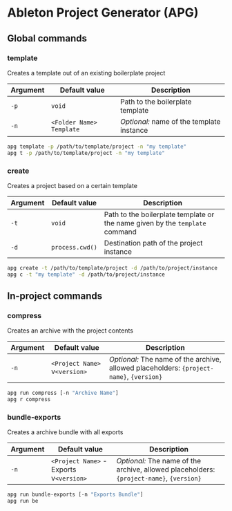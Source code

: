 # Ableton Project Generator (APG)

## Global commands

### template

Creates a template out of an existing boilerplate project


| Argument | Default value  | Description       |
|----------|----------------|-------------------|
| `-p`     | `void` | Path to the boilerplate template |
| `-n`     | `<Folder Name> Template` | *Optional:* name of the template instance |

```bash
apg template -p /path/to/template/project -n "my template"
apg t -p /path/to/template/project -n "my template"
```

### create

Creates a project based on a certain template

| Argument | Default value  | Description       |
|----------|----------------|-------------------|
| `-t`     | `void` | Path to the boilerplate template or the name given by the `template` command |
| `-d`     | `process.cwd()` | Destination path of the project instance |


```bash
apg create -t /path/to/template/project -d /path/to/project/instance
apg c -t "my template" -d /path/to/project/instance
```
## In-project commands

### compress

Creates an archive with the project contents


| Argument | Default value  | Description       |
|----------|----------------|-------------------|
| `-n`     | `<Project Name>` v`<version>` | *Optional:* The name of the archive, allowed placeholders: `{project-name}`, `{version}` |

```bash
apg run compress [-n "Archive Name"]
apg r compress
```

### bundle-exports

Creates a archive bundle with all exports

| Argument | Default value  | Description       |
|----------|----------------|-------------------|
| `-n`     | `<Project Name>` - Exports v`<version>` | *Optional:* The name of the archive, allowed placeholders: `{project-name}`, `{version}` |

```bash
apg run bundle-exports [-n "Exports Bundle"]
apg run be
```
